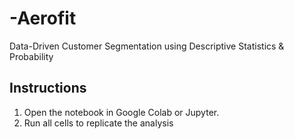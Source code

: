 # -Aerofit
Data-Driven Customer Segmentation using Descriptive Statistics &amp; Probability

## Instructions
1. Open the notebook in Google Colab or Jupyter.
2. Run all cells to replicate the analysis
